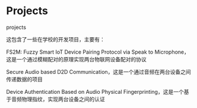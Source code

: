 # Projects
projects

这包含了一些在学校的开发项目，主要有：

FS2M: Fuzzy Smart IoT Device Pairing Protocol via Speak to Microphone，这是一个通过模糊配对的原理实现两台物联网设备配对的协议

Secure Audio based D2D Communication，这是一个通过音频在两台设备之间传递数据的项目

Device Authentication Based on Audio Physical Fingerprinting，这是一个基于音频物理指纹，实现两台设备之间的认证
